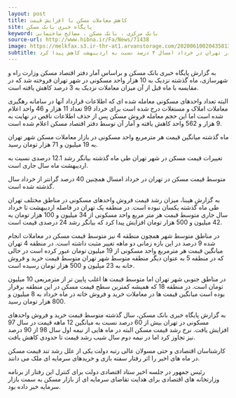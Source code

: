 ```yaml
---
layout: post
title: کاهش معاملات مسکن با افزایش قیمت
site: پایگاه خبری بانک مسکن
keyword: بانک مرکزی ، بانک مسکن ، مصالح ساختمانی
source-url: http://www.hibna.ir/Fa/News/71438
image: https://melkfax.s3.ir-thr-at1.arvanstorage.com/202006100204358139_Orig.jpg
subtitle: معاملات خرید و فروش آپارتمان در تهران در خرداد امسال ۴ درصد نسبت به اردیبهشت کاهش پیدا کرد.
---
```

به گزارش پایگاه خبری بانک مسکن و براساس آمار دفتر اقتصاد مسکن وزارت راه و شهرسازی، ماه گذشته نزدیک به 10 هزار واحد مسکونی در شهر تهران فروخته شد که در مقایسه با ماه قبل از آن میزان معاملات نزدیک به 3 درصد کاهش یافته است.

البته تعداد واحدهای مسکونی معامله شده ای که اطلاعات قرارداد آنها در سامانه رهگیری معاملات املاک و مستغلات درج شده است برای خرداد 99 تعداد 11 هزار و 46 واحد اعلام شده است اما این حجم معامله فروش مسکن پس از حذف اطلاعات ناقص در نهایت به 9 هزار و 562 واحد کاهش یافته و آمار آن توسط دفتر اقتصاد مسکن اعلام شده است.

ماه گذشته میانگین قیمت هر مترمربع واحد مسکونی در بازار معاملات مسکن شهر تهران به 19 میلیون و 71 هزار تومان رسید.

تغییرات قیمت مسکن در شهر تهران طی ماه گذشته بیانگر رشد 12.1 درصدی نسبت به اردیبهشت ماه سال جاری است.

متوسط قیمت مسکن در تهران در خرداد امسال همچنین 40 درصد گرانتر از خرداد سال گذشته شده است.

به گزارش هیبنا،‌ میزان رشد قیمت فروش واحدهای مسکونی در مناطق مختلف تهران طی ماه گذشته یکسان نبوده است. در منطقه یک تهران در فاصله اردیبهشت تا خرداد سال جاری متوسط قیمت هر متر مربع واحد مسکونی از 34 میلیون و 100 هزار تومان به 42 میلیون و 500 هزار تومان افزایش پیدا کرد که بیانگر رشد 24 درصدی قیمت است.

در مناطق متوسط شهر همچون منطقه 4 نیز متوسط قیمت مسکن در معاملات انجام شده 9 درصد در این بازه زمانی دو ماهه تغییر مثبت داشته است. در منطقه 4 تهران میانگین قیمت هر مترمربع واحد مسکونی از 19 میلیون تومان عبور کرده است در حالی که در منطقه 5 به عنوان دیگر منطقه متوسط شهر تهران متوسط قیمت خرید و فروش خانه به 23 میلیون و 500 هزار تومان رسیده است.

در مناطق جنوبی شهر تهران اما متوسط قیمت ها اغلب پایین تر از مترمربعی 10 میلیون تومان است. در منطقه 18 که همیشه کمترین سطح قیمت مسکن در این منطقه برقرار بوده است میانگین قیمت ها در معاملات خرید و فروش خانه در ماه خرداد به 8 میلیون و 800 هزار تومان رسید.

به گزارش پایگاه خبری بانک مسکن، سال گذشته متوسط قیمت خرید و فروش واحدهای مسکونی در تهران بیش از 60 درصد نسبت به میانگین 12 ماهه قیمت در سال 97 افزایش یافت. نرخ رشد قیمت مسکن البته در ماه هایی از نیمه اول سال 98 از 90 درصد نیز تجاوز کرد اما در نیمه دوم سال شیب رشد قیمت تا حدودی کاهش یافت.

کارشناسان اقتصادی و حتی مسولان عالی رتبه دولت یکی از علل رشد تند قیمت مسکن در ماه های اخیر را اثر رفتار سفته بازی و خریدهای سرمایه ای ملک می دانند.

رئیس جمهور در جلسه اخیر ستاد اقتصادی دولت برای کنترل این رفتار از برنامه وزارتخانه های اقتصادی برای هدایت تقاضای سرمایه ای از بازار مسکن به سمت بازار سرمایه خبر داده بود.